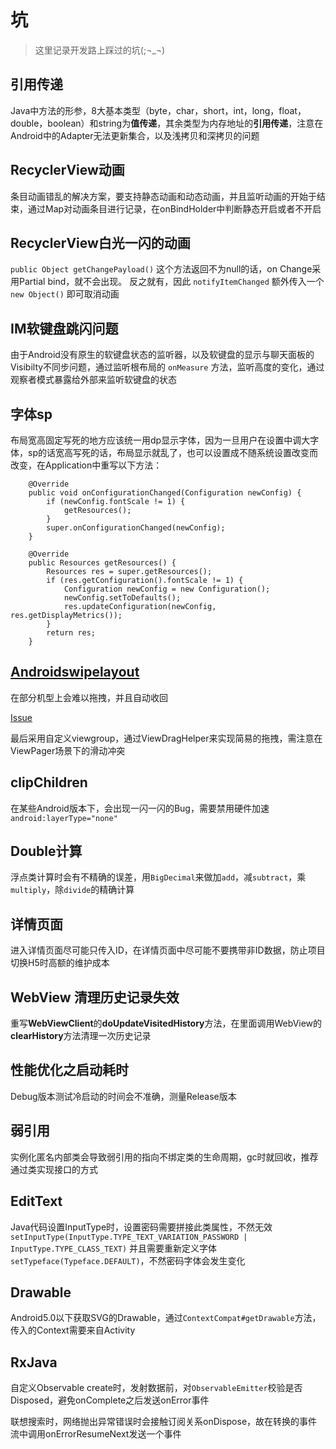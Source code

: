 # 坑

> 这里记录开发路上踩过的坑(;¬_¬)

## 引用传递

Java中方法的形参，8大基本类型（byte，char，short，int，long，float，double，boolean）和string为**值传递**，其余类型为内存地址的**引用传递**，注意在Android中的Adapter无法更新集合，以及浅拷贝和深拷贝的问题

## RecyclerView动画

条目动画错乱的解决方案，要支持静态动画和动态动画，并且监听动画的开始于结束，通过Map对动画条目进行记录，在onBindHolder中判断静态开启或者不开启

## RecyclerView白光一闪的动画

`public Object getChangePayload()` 这个方法返回不为null的话，on Change采用Partial bind，就不会出现。 反之就有，因此 `notifyItemChanged` 额外传入一个 `new Object()` 即可取消动画

## IM软键盘跳闪问题

由于Android没有原生的软键盘状态的监听器，以及软键盘的显示与聊天面板的Visibilty不同步问题，通过监听根布局的  `onMeasure` 方法，监听高度的变化，通过观察者模式暴露给外部来监听软键盘的状态

## 字体sp

布局宽高固定写死的地方应该统一用dp显示字体，因为一旦用户在设置中调大字体，sp的话宽高写死的话，布局显示就乱了，也可以设置成不随系统设置改变而改变，在Application中重写以下方法：

```
    @Override
    public void onConfigurationChanged(Configuration newConfig) {
        if (newConfig.fontScale != 1) {
            getResources();
        }
        super.onConfigurationChanged(newConfig);
    }

    @Override
    public Resources getResources() {
        Resources res = super.getResources();
        if (res.getConfiguration().fontScale != 1) {
            Configuration newConfig = new Configuration();
            newConfig.setToDefaults();
            res.updateConfiguration(newConfig, res.getDisplayMetrics());
        }
        return res;
    }
```

## [Androidswipelayout](https://github.com/daimajia/AndroidSwipeLayout)

在部分机型上会难以拖拽，并且自动收回


[Issue](https://github.com/daimajia/AndroidSwipeLayout/issues/412)

最后采用自定义viewgroup，通过ViewDragHelper来实现简易的拖拽，需注意在ViewPager场景下的滑动冲突

## clipChildren

在某些Android版本下，会出现一闪一闪的Bug，需要禁用硬件加速`android:layerType="none"`

## Double计算

浮点类计算时会有不精确的误差，用`BigDecimal`来做加`add`，减`subtract`，乘`multiply`，除`divide`的精确计算

## 详情页面

进入详情页面尽可能只传入ID，在详情页面中尽可能不要携带非ID数据，防止项目切换H5时高额的维护成本 

## WebView 清理历史记录失效

重写**WebViewClient**的**doUpdateVisitedHistory**方法，在里面调用WebView的**clearHistory**方法清理一次历史记录

## 性能优化之启动耗时

Debug版本测试冷启动的时间会不准确，测量Release版本

## 弱引用

实例化匿名内部类会导致弱引用的指向不绑定类的生命周期，gc时就回收，推荐通过类实现接口的方式

## EditText

Java代码设置InputType时，设置密码需要拼接此类属性，不然无效`setInputType(InputType.TYPE_TEXT_VARIATION_PASSWORD | InputType.TYPE_CLASS_TEXT)`
并且需要重新定义字体`setTypeface(Typeface.DEFAULT)`，不然密码字体会发生变化

## Drawable

Android5.0以下获取SVG的Drawable，通过`ContextCompat#getDrawable`方法，传入的Context需要来自Activity

## RxJava

自定义Observable create时，发射数据前，对`ObservableEmitter`校验是否Disposed，避免onComplete之后发送onError事件

联想搜索时，网络抛出异常错误时会接触订阅关系onDispose，故在转换的事件流中调用onErrorResumeNext发送一个事件